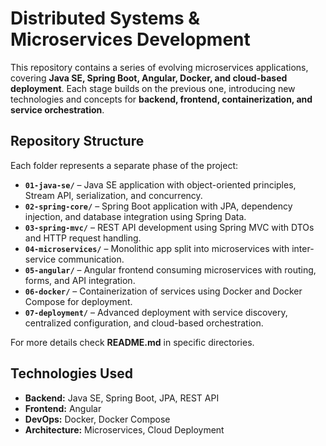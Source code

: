 # Distributed Systems & Microservices Development

This repository contains a series of evolving microservices applications, covering **Java SE, Spring Boot, Angular, Docker, and cloud-based deployment**. Each stage builds on the previous one, introducing new technologies and concepts for **backend, frontend, containerization, and service orchestration**.  

## Repository Structure  

Each folder represents a separate phase of the project:  

- **`01-java-se/`** – Java SE application with object-oriented principles, Stream API, serialization, and concurrency.  
- **`02-spring-core/`** – Spring Boot application with JPA, dependency injection, and database integration using Spring Data.  
- **`03-spring-mvc/`** – REST API development using Spring MVC with DTOs and HTTP request handling.  
- **`04-microservices/`** – Monolithic app split into microservices with inter-service communication.  
- **`05-angular/`** – Angular frontend consuming microservices with routing, forms, and API integration.  
- **`06-docker/`** – Containerization of services using Docker and Docker Compose for deployment.  
- **`07-deployment/`** – Advanced deployment with service discovery, centralized configuration, and cloud-based orchestration.  

For more details check **README.md** in specific directories. 

## Technologies Used  

- **Backend:** Java SE, Spring Boot, JPA, REST API  
- **Frontend:** Angular  
- **DevOps:** Docker, Docker Compose  
- **Architecture:** Microservices, Cloud Deployment

